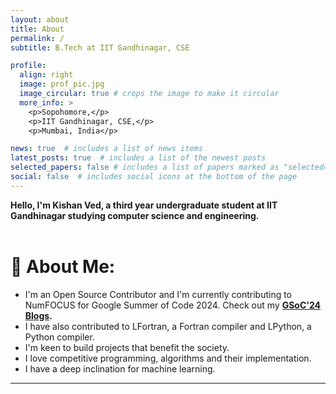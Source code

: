 ```yaml
---
layout: about
title: About
permalink: /
subtitle: B.Tech at IIT Gandhinagar, CSE

profile:
  align: right
  image: prof_pic.jpg
  image_circular: true # crops the image to make it circular
  more_info: >
    <p>Sopohomore,</p>
    <p>IIT Gandhinagar, CSE,</p>
    <p>Mumbai, India</p>

news: true  # includes a list of news items
latest_posts: true  # includes a list of the newest posts
selected_papers: false # includes a list of papers marked as "selected={true}"
social: false  # includes social icons at the bottom of the page
---
```


<b>Hello, I'm Kishan Ved, a third year undergraduate student at IIT Gandhinagar studying computer science and engineering.</b>
<br><br>
# 💫 About Me:
- I'm an Open Source Contributor and I'm currently contributing to NumFOCUS for Google Summer of Code 2024. Check out my <b>[GSoC'24 Blogs](https://kishanved.tech/blog/).<br></b>
- I have also contributed to LFortran, a Fortran compiler and LPython, a Python compiler.<br>
- I'm keen to build projects that benefit the society.<br>
- I love competitive programming, algorithms and their implementation.<br>
- I have a deep inclination for machine learning.

---